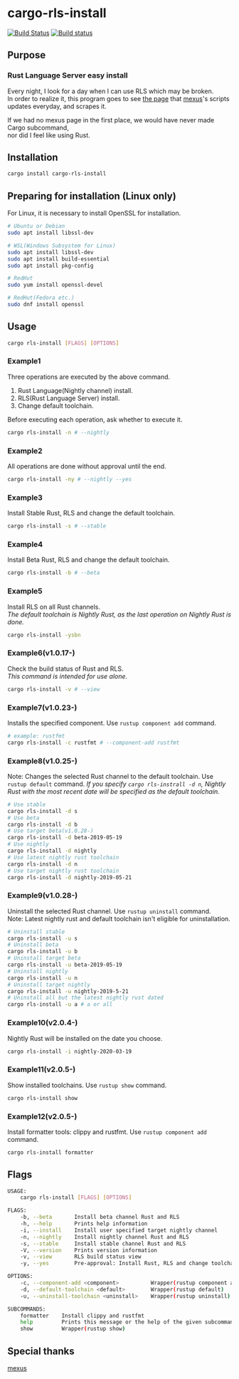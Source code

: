# cargo-rls-install

[![Build Status](https://travis-ci.org/s4i/cargo-rls-install.svg?branch=master)](https://travis-ci.org/s4i/cargo-rls-install)
[![Build status](https://ci.appveyor.com/api/projects/status/jrfl8f3yuu9hsbml?svg=true)](https://ci.appveyor.com/project/s4i/cargo-rls-install)

## Purpose

### Rust Language Server easy install

Every night, I look for a day when I can use RLS which may be broken.  
In order to realize it, this program goes to see [the page](https://rust-lang.github.io/rustup-components-history/) that [mexus](https://github.com/mexus/)'s scripts
updates everyday, and scrapes it.

If we had no mexus page in the first place, we would have never made Cargo subcommand,  
nor did I feel like using Rust.

## Installation

```bash
cargo install cargo-rls-install
```

## Preparing for installation (Linux only)

For Linux, it is necessary to install OpenSSL for installation.

```bash
# Ubuntu or Debian
sudo apt install libssl-dev

# WSL(Windows Subsystem for Linux)
sudo apt install libssl-dev
sudo apt install build-essential
sudo apt install pkg-config

# RedHut
sudo yum install openssl-devel

# RedHut(Fedora etc.)
sudo dnf install openssl
```

## Usage

```bash
cargo rls-install [FLAGS] [OPTIONS]
```

### Example1

Three operations are executed by the above command.

1. Rust Language(Nightly channel) install.
2. RLS(Rust Language Server) install.
3. Change default toolchain.

Before executing each operation, ask whether to execute it.

```bash
cargo rls-install -n # --nightly
```

### Example2

All operations are done without approval until the end.

```bash
cargo rls-install -ny # --nightly --yes
```

### Example3

Install Stable Rust, RLS and change the default toolchain.

```bash
cargo rls-install -s # --stable
```

### Example4

Install Beta Rust, RLS and change the default toolchain.

```bash
cargo rls-install -b # --beta
```

### Example5

Install RLS on all Rust channels.  
_The default toolchain is Nightly Rust, as the last operation on Nightly Rust is done._

```bash
cargo rls-install -ysbn
```

### Example6(v1.0.17-)

Check the build status of Rust and RLS.  
_This command is intended for use alone._

```bash
cargo rls-install -v # --view
```

### Example7(v1.0.23-)

Installs the specified component. Use `rustup component add` command.

```bash
# example: rustfmt
cargo rls-install -c rustfmt # --component-add rustfmt
```

### Example8(v1.0.25-)

Note: Changes the selected Rust channel to the default toolchain. Use `rustup default` command.
_If you specify `cargo rls-instrall -d n`, Nightly Rust with the most recent date will be specified as the default toolchain._

```bash
# Use stable
cargo rls-install -d s
# Use beta
cargo rls-install -d b
# Use target beta(v1.0.28-)
cargo rls-install -d beta-2019-05-19
# Use nightly
cargo rls-install -d nightly
# Use latest nightly rust toolchain
cargo rls-install -d n
# Use target nightly rust toolchain
cargo rls-install -d nightly-2019-05-21
```

### Example9(v1.0.28-)

Uninstall the selected Rust channel. Use `rustup uninstall` command.  
Note: Latest nightly rust and default toolchain isn't eligible for uninstallation.

```bash
# Uninstall stable
cargo rls-install -u s
# Uninstall beta
cargo rls-install -u b
# Uninstall target beta
cargo rls-install -u beta-2019-05-19
# Uninstall nightly
cargo rls-install -u n
# Uninstall target nightly
cargo rls-install -u nightly-2019-5-21
# Uninstall all but the latest nightly rust dated
cargo rls-install -u a # a or all
```

### Example10(v2.0.4-)

Nightly Rust will be installed on the date you choose.

```bash
cargo rls-install -i nightly-2020-03-19
```

### Example11(v2.0.5-)

Show installed toolchains. Use `rustup show` command.

```bash
cargo rls-install show
```

### Example12(v2.0.5-)

Install formatter tools: clippy and rustfmt. Use `rustup component add` command.

```bash
cargo rls-install formatter
```

## Flags

```bash
USAGE:
    cargo rls-install [FLAGS] [OPTIONS]

FLAGS:
    -b, --beta       Install beta channel Rust and RLS
    -h, --help       Prints help information
    -i, --install    Install user specified target nightly channel
    -n, --nightly    Install nightly channel Rust and RLS
    -s, --stable     Install stable channel Rust and RLS
    -V, --version    Prints version information
    -v, --view       RLS build status view
    -y, --yes        Pre-approval: Install Rust, RLS and change toolchain

OPTIONS:
    -c, --component-add <component>          Wrapper(rustup component add)
    -d, --default-toolchain <default>        Wrapper(rustup default)
    -u, --uninstall-toolchain <uninstall>    Wrapper(rustup uninstall)

SUBCOMMANDS:
    formatter    Install clippy and rustfmt
    help         Prints this message or the help of the given subcommand(s)
    show         Wrapper(rustup show)
```

## Special thanks

[mexus](https://github.com/mexus/)
